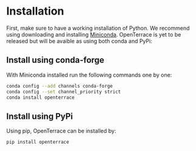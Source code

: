 # Installation

First, make sure to have a working installation of Python. We recommend using downloading and installing [Miniconda](https://docs.conda.io/en/latest/miniconda.html). OpenTerrace is yet to be released but will be avaible as using both conda and PyPi:

## Install using conda-forge
With Miniconda installed run the following commands one by one:
```bash
conda config --add channels conda-forge
conda config --set channel_priority strict
conda install openterrace
```

## Install using PyPi
Using pip, OpenTerrace can be installed by:
```bash
pip install openterrace
```